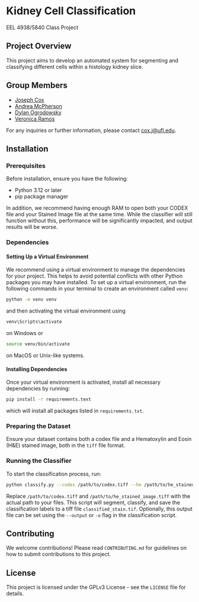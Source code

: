 # Kidney Cell Classification
EEL 4938/5840 Class Project

## Project Overview
This project aims to develop an automated system for segmenting and classifying different cells within a histology 
kidney slice. 

## Group Members

- [Joseph Cox](#https://github.com/coxjoseph)
- [Andrea McPherson](#https://github.com/andreamm3)
- [Dylan Ogrodowsky](#https://github.com/)
- [Veronica Ramos](#https://github.com/VeronicaR-UF)

For any inquiries or further information, please contact [cox.j@ufl.edu](mailto:cox.j@ufl.edu).

## Installation

### Prerequisites
Before installation, ensure you have the following:
- Python 3.12 or later
- pip package manager

In addition, we recommend having enough RAM to open both your CODEX file and your Stained Image file
at the same time. While the classifier will still function without this, performance will be significantly
impacted, and output results will be worse. 

### Dependencies
#### Setting Up a Virtual Environment

We recommend using a virtual environment to manage the dependencies for your project. This helps to avoid potential 
conflicts with other Python packages you may have installed. To set up a virtual environment, run the following 
commands in your terminal to create an environment called `venv`:

```bash
python -m venv venv
```

and then activating the virtual environment using 
```ps1
venv\Scripts\activate
```
on Windows or 

```bash
source venv/bin/activate
```

on MacOS or Unix-like systems. 

#### Installing Dependencies

Once your virtual environment is activated, install all necessary dependencies by running:
```bash
pip install -r requirements.text
```
which will install all packages listed in `requirements.txt`.

### Preparing the Dataset
Ensure your dataset contains both a codex file and a Hematoxylin and Eosin (H&E) stained image, both in the `tiff` file 
format. 

### Running the Classifier
To start the classification process, run:

```bash
python classify.py --codex /path/to/codex.tiff --he /path/to/he_stained_image.tiff
```

Replace `/path/to/codex.tiff` and `/path/to/he_stained_image.tiff` with the actual path to your files. This script will 
segment, classify, and save the classification labels to a tiff file `classified_stain.tif`. Optionally, this output
file can be set using the `--output` or `-o` flag in the classification script.

## Contributing
We welcome contributions! Please read `CONTRIBUTING.md` for guidelines on how to submit contributions to this project.

## License
This project is licensed under the GPLv3 License - see the `LICENSE` file for details.

